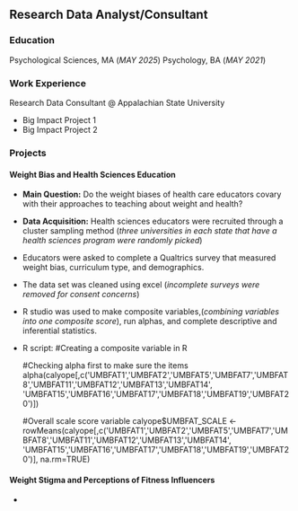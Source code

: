 ## Research Data Analyst/Consultant

### Education 
Psychological Sciences, MA (_MAY 2025_)
Psychology, BA (_MAY 2021_)

### Work Experience
Research Data Consultant @ Appalachian State University
- Big Impact Project 1
- Big Impact Project 2

### Projects
#### Weight Bias and Health Sciences Education 
- **Main Question:** Do the weight biases of health care educators covary with their approaches to teaching about weight and health?
- **Data Acquisition:** Health sciences educators were recruited through a cluster sampling method (_three universities in each state that have a health sciences program were randomly picked_)
-   Educators were asked to complete a Qualtrics survey that measured weight bias, curriculum type, and demographics.
-   The data set was cleaned using excel (_incomplete surveys were removed for consent concerns_)
-   R studio was used to make composite variables,(_combining variables into one composite score_), run alphas, and complete descriptive and inferential statistics.
-   R script: #Creating a composite variable in R

    #Checking alpha first to make sure the items 
  alpha(calyope[,c('UMBFAT1','UMBFAT2','UMBFAT5','UMBFAT7','UMBFAT8','UMBFAT11','UMBFAT12','UMBFAT13','UMBFAT14',
                'UMBFAT15','UMBFAT16','UMBFAT17','UMBFAT18','UMBFAT19','UMBFAT20')])

    
    #Overall scale score variable
    calyope$UMBFAT_SCALE <- rowMeans(calyope[,c('UMBFAT1','UMBFAT2','UMBFAT5','UMBFAT7','UMBFAT8','UMBFAT11','UMBFAT12','UMBFAT13','UMBFAT14',
    'UMBFAT15','UMBFAT16','UMBFAT17','UMBFAT18','UMBFAT19','UMBFAT20')], na.rm=TRUE)

#### Weight Stigma and Perceptions of Fitness Influencers 
- 

